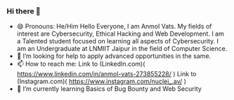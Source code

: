 ### Hi there 👋
- 😄 Pronouns: He/Him
Hello Everyone, I am Anmol Vats. My fields of interest are Cybersecurity, Ethical Hacking and Web Development. I am a Talented student focused on learning all aspects of Cybersecurity. I am an Undergraduate at LNMIIT Jaipur in the field of Computer Science.
- 🤔 I’m looking for help to apply advanced opportunities in the same. 
- 📫 How to reach me: Link to (LinkedIn.com)( https://www.linkedin.com/in/anmol-vats-273855228/ )
                       Link to (Instagram.com)( https://www.instagram.com/nuclei_.av/ )
- 🌱 I’m currently learning Basics of Bug Bounty and Web Security
<!--
**NucleiAv/NucleiAv** is a ✨ _special_ ✨ repository because its `README.md` (this file) appears on your GitHub profile.

Here are some ideas to get you started:

- 🔭 I’m currently working on ...

- 👯 I’m looking to collaborate on ...

- 💬 Ask me about ...


- ⚡ Fun fact: ...
-->
